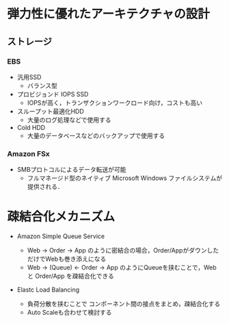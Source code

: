 # 弾力性に優れたアーキテクチャの設計

## ストレージ

### EBS

- 汎用SSD
  - バランス型
- プロビジョンド IOPS SSD
  - IOPSが高く，トランザクションワークロード向け，コストも高い
- スループット最適化HDD
  - 大量のログ処理などで使用する
- Cold HDD
  - 大量のデータベースなどのバックアップで使用する

### Amazon FSx

- SMBプロトコルによるデータ転送が可能
  - フルマネージド型のネイティブ Microsoft Windows ファイルシステムが提供される．

# 疎結合化メカニズム

- Amazon Simple Queue Service
  - Web -> Order -> App のように密結合の場合，Order/AppがダウンしただけでWebも巻き添えになる
  - Web -> (Queue) <- Order -> App のようにQueueを挟むことで，Web と Order/App を疎結合化できる

- Elastc Load Balancing
  - 負荷分散を挟むことで コンポーネント間の接点をまとめ，疎結合化する
  - Auto Scaleも合わせて検討する
